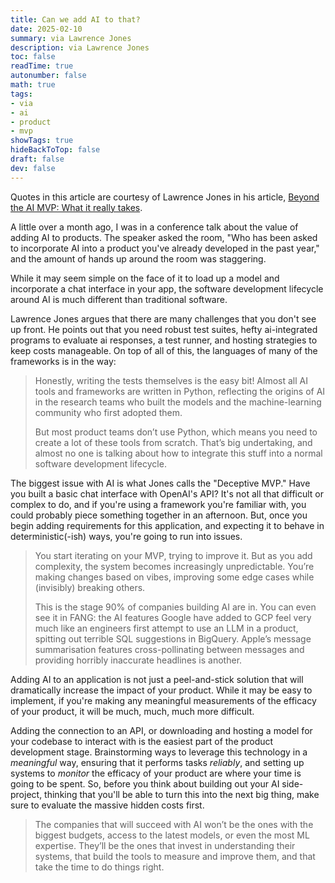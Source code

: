 ```yaml
---
title: Can we add AI to that?
date: 2025-02-10
summary: via Lawrence Jones
description: via Lawrence Jones
toc: false
readTime: true
autonumber: false
math: true
tags:
- via
- ai
- product
- mvp
showTags: true
hideBackToTop: false
draft: false
dev: false
---
```


Quotes in this article are courtesy of Lawrence Jones in his article, [Beyond the AI MVP: What it really takes](https://blog.lawrencejones.dev/ai-mvp/index.html).

A little over a month ago, I was in a conference talk about the value of adding AI to products. The speaker asked the room, "Who has been asked to incorporate AI into a product you've already developed in the past year," and the amount of hands up around the room was staggering. 

While it may seem simple on the face of it to load up a model and incorporate a chat interface in your app, the software development lifecycle around AI is much different than traditional software. 

Lawrence Jones argues that there are many challenges that you don't see up front. He points out that you need robust test suites, hefty ai-integrated programs to evaluate ai responses, a test runner, and hosting strategies to keep costs manageable. On top of all of this, the languages of many of the frameworks is in the way:

>Honestly, writing the tests themselves is the easy bit! Almost all AI tools and frameworks are written in Python, reflecting the origins of AI in the research teams who built the models and the machine-learning community who first adopted them.
>
>But most product teams don’t use Python, which means you need to create a lot of these tools from scratch. That’s big undertaking, and almost no one is talking about how to integrate this stuff into a normal software development lifecycle.

The biggest issue with AI is what Jones calls the "Deceptive MVP." Have you built a basic chat interface with OpenAI's API? It's not all that difficult or complex to do, and if you're using a framework you're familiar with, you could probably piece something together in an afternoon. But, once you begin adding requirements for this application, and expecting it to behave in deterministic(-ish) ways, you're going to run into issues.

>You start iterating on your MVP, trying to improve it. But as you add complexity, the system becomes increasingly unpredictable. You’re making changes based on vibes, improving some edge cases while (invisibly) breaking others.
>
>This is the stage 90% of companies building AI are in. You can even see it in FANG: the AI features Google have added to GCP feel very much like an engineers first attempt to use an LLM in a product, spitting out terrible SQL suggestions in BigQuery. Apple’s message summarisation features cross-pollinating between messages and providing horribly inaccurate headlines is another.

Adding AI to an application is not just a peel-and-stick solution that will dramatically increase the impact of your product. While it may be easy to implement, if you're making any meaningful measurements of the efficacy of your product, it will be much, much, much more difficult.

Adding the connection to an API, or downloading and hosting a model for your codebase to interact with is the easiest part of the product development stage. Brainstorming ways to leverage this technology in a *meaningful* way, ensuring that it performs tasks *reliably*, and setting up systems to *monitor* the efficacy of your product are where your time is going to be spent. So, before you think about building out your AI side-project, thinking that you'll be able to turn this into the next big thing, make sure to evaluate the massive hidden costs first.

>The companies that will succeed with AI won’t be the ones with the biggest budgets, access to the latest models, or even the most ML expertise. They’ll be the ones that invest in understanding their systems, that build the tools to measure and improve them, and that take the time to do things right.